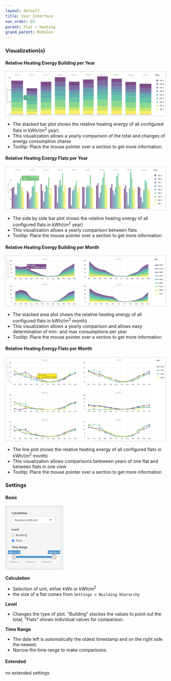 ```yaml
---
layout: default
title: User Interface
nav_order: 03
parent: Flat > Heating
grand_parent: Modules
---
```


### Visualization(s)
#### Relative Heating Energy Building per Year
<img src="https://raw.githubusercontent.com/hslu-ige-laes/lcm/master/docs/assets/images/flatHeating_05.PNG" style="border:1px solid lightgrey"/>
<br>

- The stacked bar plot shows the relative heating energy of all configured flats in kWh/(m<sup>2</sup> year)
- This visualization allows a yearly comparison of the total and changes of energy consumption shares
- Tooltip: Place the mouse pointer over a section to get more information


#### Relative Heating Energy Flats per Year
<img src="https://raw.githubusercontent.com/hslu-ige-laes/lcm/master/docs/assets/images/flatHeating_06.PNG" style="border:1px solid lightgrey"/>
<br>

- The side by side bar plot shows the relative heating energy of all configured flats in kWh/(m<sup>2</sup> year)
- This visualization allows a yearly comparison between flats
- Tooltip: Place the mouse pointer over a section to get more information

#### Relative Heating Energy Building per Month
<img src="https://raw.githubusercontent.com/hslu-ige-laes/lcm/master/docs/assets/images/flatHeating_01.PNG" style="border:1px solid lightgrey"/>
<br>

- The stacked area plot shows the relative heating energy of all configured flats in kWh/(m<sup>2</sup> month)
- This visualization allows a yearly comparison and allows easy determination of min- and max consumptions per year
- Tooltip: Place the mouse pointer over a section to get more information

#### Relative Heating Energy Flats per Month
<img src="https://raw.githubusercontent.com/hslu-ige-laes/lcm/master/docs/assets/images/flatHeating_02.PNG" style="border:1px solid lightgrey"/>
<br>

- The line plot shows the relative heating energy of all configured flats in kWh/(m<sup>2</sup> month)
- This visualization allows comparisons beteween years of one flat and between flats in one view
- Tooltip: Place the mouse pointer over a section to get more information

### Settings
#### Basic
<img src="https://raw.githubusercontent.com/hslu-ige-laes/lcm/master/docs/assets/images/flatHeating_03.PNG" style="border:1px solid lightgrey" width="180px"/>
<br>

**Calculation**
- Selection of unit, either kWh or kWh/m<sup>2</sup>
- the size of a flat comes from `Settings > Building Hierarchy`

**Level**
- Changes the type of plot. "Building" stackes the values to point out the total, "Flats" shows individual values for comparison.

**Time Range**
- The date left is automatically the oldest timestamp and on the right side the newest.
- Narrow the time range to make comparisons.


#### Extended
no extended settings
